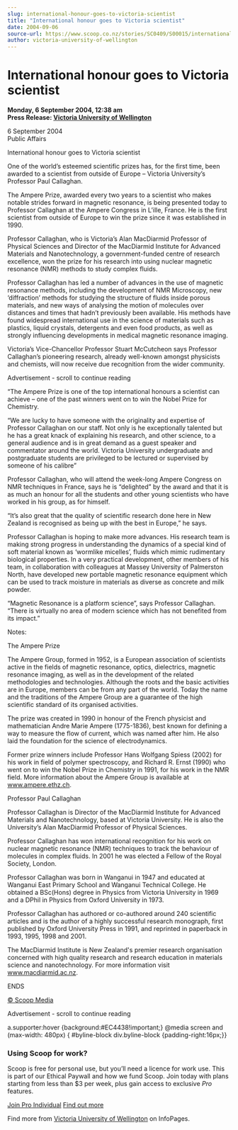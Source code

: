 ```yaml
---
slug: international-honour-goes-to-victoria-scientist
title: "International honour goes to Victoria scientist"
date: 2004-09-06
source-url: https://www.scoop.co.nz/stories/SC0409/S00015/international-honour-goes-to-victoria-scientist.htm
author: victoria-university-of-wellington
---
```

International honour goes to Victoria scientist
===============================================

**Monday, 6 September 2004, 12:38 am**  
**Press Release: [Victoria University of Wellington](https://info.scoop.co.nz/Victoria_University_of_Wellington)**

6 September 2004  
Public Affairs

International honour goes to Victoria scientist

One of the world’s esteemed scientific prizes has, for the first time, been awarded to a scientist from outside of Europe – Victoria University’s Professor Paul Callaghan.

The Ampere Prize, awarded every two years to a scientist who makes notable strides forward in magnetic resonance, is being presented today to Professor Callaghan at the Ampere Congress in L’ille, France. He is the first scientist from outside of Europe to win the prize since it was established in 1990.

Professor Callaghan, who is Victoria’s Alan MacDiarmid Professor of Physical Sciences and Director of the MacDiarmid Institute for Advanced Materials and Nanotechnology, a government-funded centre of research excellence, won the prize for his research into using nuclear magnetic resonance (NMR) methods to study complex fluids.

Professor Callaghan has led a number of advances in the use of magnetic resonance methods, including the development of NMR Microscopy, new ‘diffraction’ methods for studying the structure of fluids inside porous materials, and new ways of analysing the motion of molecules over distances and times that hadn’t previously been available. His methods have found widespread international use in the science of materials such as plastics, liquid crystals, detergents and even food products, as well as strongly influencing developments in medical magnetic resonance imaging.

Victoria’s Vice-Chancellor Professor Stuart McCutcheon says Professor Callaghan’s pioneering research, already well-known amongst physicists and chemists, will now receive due recognition from the wider community.

Advertisement - scroll to continue reading





“The Ampere Prize is one of the top international honours a scientist can achieve – one of the past winners went on to win the Nobel Prize for Chemistry.

“We are lucky to have someone with the originality and expertise of Professor Callaghan on our staff. Not only is he exceptionally talented but he has a great knack of explaining his research, and other science, to a general audience and is in great demand as a guest speaker and commentator around the world. Victoria University undergraduate and postgraduate students are privileged to be lectured or supervised by someone of his calibre”

Professor Callaghan, who will attend the week-long Ampere Congress on NMR techniques in France, says he is “delighted” by the award and that it is as much an honour for all the students and other young scientists who have worked in his group, as for himself.

“It’s also great that the quality of scientific research done here in New Zealand is recognised as being up with the best in Europe,” he says.

Professor Callaghan is hoping to make more advances. His research team is making strong progress in understanding the dynamics of a special kind of soft material known as ‘wormlike micelles’, fluids which mimic rudimentary biological properties. In a very practical development, other members of his team, in collaboration with colleagues at Massey University of Palmerston North, have developed new portable magnetic resonance equipment which can be used to track moisture in materials as diverse as concrete and milk powder.

“Magnetic Resonance is a platform science”, says Professor Callaghan. “There is virtually no area of modern science which has not benefited from its impact.”

Notes:

The Ampere Prize

The Ampere Group, formed in 1952, is a European association of scientists active in the fields of magnetic resonance, optics, dielectrics, magnetic resonance imaging, as well as in the development of the related methodologies and technologies. Although the roots and the basic activities are in Europe, members can be from any part of the world. Today the name and the traditions of the Ampere Group are a guarantee of the high scientific standard of its organised activities.

The prize was created in 1990 in honour of the French physicist and mathematician Andre Marie Ampere (1775-1836), best known for defining a way to measure the flow of current, which was named after him. He also laid the foundation for the science of electrodynamics.

Former prize winners include Professor Hans Wolfgang Spiess (2002) for his work in field of polymer spectroscopy, and Richard R. Ernst (1990) who went on to win the Nobel Prize in Chemistry in 1991, for his work in the NMR field. More information about the Ampere Group is available at www.ampere.ethz.ch.

Professor Paul Callaghan

Professor Callaghan is Director of the MacDiarmid Institute for Advanced Materials and Nanotechnology, based at Victoria University. He is also the University’s Alan MacDiarmid Professor of Physical Sciences.

Professor Callaghan has won international recognition for his work on nuclear magnetic resonance (NMR) techniques to track the behaviour of molecules in complex fluids. In 2001 he was elected a Fellow of the Royal Society, London.

Professor Callaghan was born in Wanganui in 1947 and educated at Wanganui East Primary School and Wanganui Technical College. He obtained a BSc(Hons) degree in Physics from Victoria University in 1969 and a DPhil in Physics from Oxford University in 1973.

Professor Callaghan has authored or co-authored around 240 scientific articles and is the author of a highly successful research monograph, first published by Oxford University Press in 1991, and reprinted in paperback in 1993, 1995, 1998 and 2001.

The MacDiarmid Institute is New Zealand's premier research organisation concerned with high quality research and research education in materials science and nanotechnology. For more information visit www.macdiarmid.ac.nz.

ENDS

[© Scoop Media](http://www.scoop.co.nz/about/terms.html)  

Advertisement - scroll to continue reading



a.supporter:hover {background:#EC4438!important;} @media screen and (max-width: 480px) { #byline-block div.byline-block {padding-right:16px;}}

### Using Scoop for work?

Scoop is free for personal use, but you’ll need a licence for work use. This is part of our Ethical Paywall and how we fund Scoop. Join today with plans starting from less than $3 per week, plus gain access to exclusive _Pro_ features.  
  
[Join Pro Individual](https://pro.scoop.co.nz/Individual/?from=ProIn24) [Find out more](https://pro.scoop.co.nz/using-scoop-for-work/?from=ProIn24)

Find more from [Victoria University of Wellington](https://info.scoop.co.nz/Victoria_University_of_Wellington) on InfoPages.